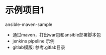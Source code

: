 # 示例项目1

ansible-maven-sample

- 通过maven，打出war包和ansible部署脚本包
- jenkins pipeline 示例
- gitlab模版: 参考.gitlab目录
